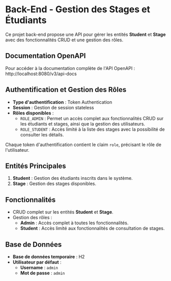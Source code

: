 # Back-End - Gestion des Stages et Étudiants

Ce projet back-end propose une API pour gérer les entités **Student** et **Stage** avec des fonctionnalités CRUD et une gestion des rôles. 

## Documentation OpenAPI
Pour accéder à la documentation complète de l'API OpenAPI : http://localhost:8080/v3/api-docs

## Authentification et Gestion des Rôles

- **Type d'authentification** : Token Authentication
- **Session** : Gestion de session stateless
- **Rôles disponibles** : 
  - `ROLE_ADMIN` : Permet un accès complet aux fonctionnalités CRUD sur les étudiants et stages, ainsi que la gestion des utilisateurs.
  - `ROLE_STUDENT` : Accès limité à la liste des stages avec la possibilité de consulter les détails.

Chaque token d'authentification contient le claim `role`, précisant le rôle de l'utilisateur.

## Entités Principales
1. **Student** : Gestion des étudiants inscrits dans le système.
2. **Stage** : Gestion des stages disponibles.

## Fonctionnalités
- CRUD complet sur les entités **Student** et **Stage**.
- Gestion des rôles :
  - **Admin** : Accès complet à toutes les fonctionnalités.
  - **Student** : Accès limité aux fonctionnalités de consultation de stages.

## Base de Données
- **Base de données temporaire** : H2
- **Utilisateur par défaut** : 
  - **Username** : `admin`
  - **Mot de passe** : `admin`



